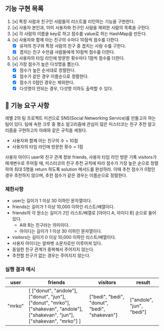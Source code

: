 ## 기능 구현 목록
1. [x] 특정 사람과 친구인 사람들의 리스트를 리턴하는 기능을 구현한다.
2. [x] 사용자 본인과, 이미 사용자와 친구인 사람을 제외한 사람의 목록을 구한다.
2. [x] 각 사람의 이름을 key로 하고 점수를 value로 하는 HashMap을 만든다.
3. [x] 사용자와 함께 아는 친구의 수마다 10점씩 점수를 더한다.
   - [x] 유저의 친구와 특정 사람의 친구 중 겹치는 사람 수를 구한다.
   - [x] 겹치는 친구 수만큼 사람들에게 10점씩 점수를 더한다.
4. [x] 사용자의 타임 라인에 방문한 횟수마다 1점씩 점수를 더한다.
5. [x] 가장 점수가 높은 다섯명을 뽑는다.
   - [x] 점수가 높은 순서대로 정렬한다.
   - [x] 점수가 같은 경우 이름순으로 정렬한다.
   - [x] 점수가 0점인 경우는 제외한다.
   - [x] 다섯명이 안되는 경우, 다섯명 이하도 출력할 수 있다. 
## 🚀 기능 요구 사항

레벨 2의 팀 프로젝트 미션으로 SNS(Social Networking Service)를 만들고자 하는 팀이 있다. 팀에 속한 크루 중 평소 알고리즘에 관심이 많은 미스터코는 친구 추천 알고리즘을 구현하고자 아래와 같은 규칙을 세웠다.

- 사용자와 함께 아는 친구의 수 = 10점 
- 사용자의 타임 라인에 방문한 횟수 = 1점

사용자 아이디 user와 친구 관계 정보 friends, 사용자 타임 라인 방문 기록 visitors가 매개변수로 주어질 때, 미스터코의 친구 추천 규칙에 따라 점수가 가장 높은 순으로 정렬하여 최대 5명을 return 하도록 solution 메서드를 완성하라. 이때 추천 점수가 0점인 경우 추천하지 않으며, 추천 점수가 같은 경우는 이름순으로 정렬한다.

### 제한사항

- user는 길이가 1 이상 30 이하인 문자열이다.
- friends는 길이가 1 이상 10,000 이하인 리스트/배열이다.
- friends의 각 원소는 길이가 2인 리스트/배열로 [아이디 A, 아이디 B] 순으로 들어있다.
  - A와 B는 친구라는 의미이다.
  - 아이디는 길이가 1 이상 30 이하인 문자열이다.
- visitors는 길이가 0 이상 10,000 이하인 리스트/배열이다.
- 사용자 아이디는 알파벳 소문자로만 이루어져 있다.
- 동일한 친구 관계가 중복해서 주어지지 않는다.
- 추천할 친구가 없는 경우는 주어지지 않는다.

### 실행 결과 예시

| user | friends | visitors | result |
| --- | --- | --- | --- |
| "mrko" | [ ["donut", "andole"], ["donut", "jun"], ["donut", "mrko"], ["shakevan", "andole"], ["shakevan", "jun"], ["shakevan", "mrko"] ] | ["bedi", "bedi", "donut", "bedi", "shakevan"] | ["andole", "jun", "bedi"] |

